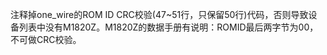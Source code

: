 
注释掉one_wire的ROM ID CRC校验(47~51行，只保留50行)代码，否则导致设备列表中没有M1820Z。M1820Z的数据手册有说明：ROMID最后两字节为00，不可做CRC校验。
